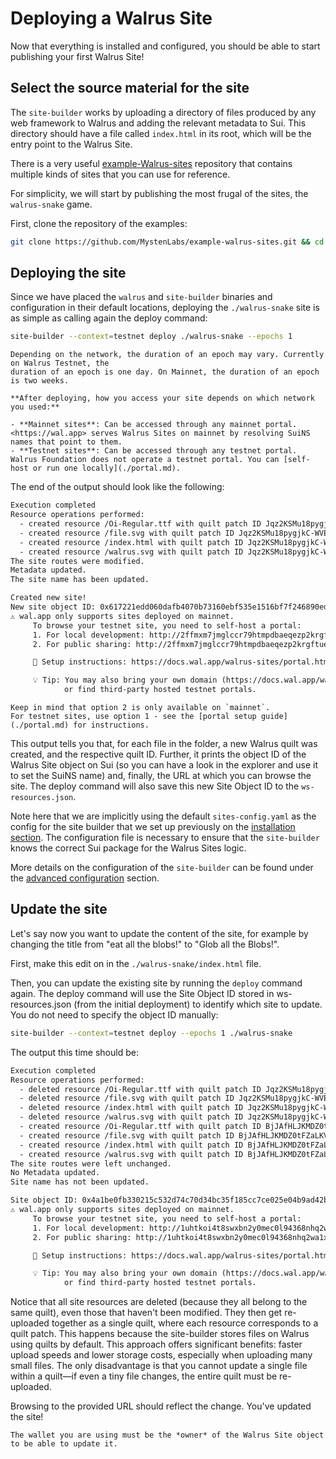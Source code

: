 # Deploying a Walrus Site

Now that everything is installed and configured, you should be able to start publishing your first
Walrus Site!

## Select the source material for the site

The `site-builder` works by uploading a directory of files produced by any web framework to Walrus
and adding the relevant metadata to Sui. This directory should have a file called `index.html` in
its root, which will be the entry point to the Walrus Site.

There is a very useful [example-Walrus-sites](https://github.com/MystenLabs/example-walrus-sites)
repository that contains multiple kinds of sites that you can use for reference.

For simplicity, we will start by publishing the most frugal of the sites, the `walrus-snake` game.

First, clone the repository of the examples:

```sh
git clone https://github.com/MystenLabs/example-walrus-sites.git && cd example-walrus-sites
```

## Deploying the site

Since we have placed the `walrus` and `site-builder` binaries and configuration in their default
locations, deploying the `./walrus-snake` site is as simple as calling again the deploy command:

```sh
site-builder --context=testnet deploy ./walrus-snake --epochs 1
```

```admonish tip
Depending on the network, the duration of an epoch may vary. Currently on Walrus Testnet, the
duration of an epoch is one day. On Mainnet, the duration of an epoch is two weeks.
```

```admonish warning title="Important: Testnet vs Mainnet Access"
**After deploying, how you access your site depends on which network you used:**

- **Mainnet sites**: Can be accessed through any mainnet portal.
<https://wal.app> serves Walrus Sites on mainnet by resolving SuiNS names that point to them.
- **Testnet sites**: Can be accessed through any testnet portal.
Walrus Foundation does not operate a testnet portal. You can [self-host or run one locally](./portal.md).
```

The end of the output should look like the following:

```txt
Execution completed
Resource operations performed:
  - created resource /Oi-Regular.ttf with quilt patch ID Jqz2KSMu18pygjkC-WVEQqtUZRo18-cuf_566VZSxVoBHgAjAg
  - created resource /file.svg with quilt patch ID Jqz2KSMu18pygjkC-WVEQqtUZRo18-cuf_566VZSxVoBAQAMAA
  - created resource /index.html with quilt patch ID Jqz2KSMu18pygjkC-WVEQqtUZRo18-cuf_566VZSxVoBDAAZAA
  - created resource /walrus.svg with quilt patch ID Jqz2KSMu18pygjkC-WVEQqtUZRo18-cuf_566VZSxVoBGQAeAA
The site routes were modified.
Metadata updated.
The site name has been updated.

Created new site!
New site object ID: 0x617221edd060dafb4070b73160ebf535e1516bf7f246890ed35190eba786d7ac
⚠ wal.app only supports sites deployed on mainnet.
     To browse your testnet site, you need to self-host a portal:
     1. For local development: http://2ffmxm7jmglccr79htmpdbaeqezp2krgftue5pfq9f83tdqjsc.localhost:3000
     2. For public sharing: http://2ffmxm7jmglccr79htmpdbaeqezp2krgftue5pfq9f83tdqjsc.yourdomain.com:3000

     📖 Setup instructions: https://docs.wal.app/walrus-sites/portal.html#running-the-portal-locally

     💡 Tip: You may also bring your own domain (https://docs.wal.app/walrus-sites/bring-your-own-domain.html)
            or find third-party hosted testnet portals.
```

```admonish note
Keep in mind that option 2 is only available on `mainnet`.
For testnet sites, use option 1 - see the [portal setup guide](./portal.md) for instructions.
```

This output tells you that, for each file in the folder, a new Walrus quilt was created, and the
respective quilt ID. Further, it prints the object ID of the Walrus Site object on Sui (so you can
have a look in the explorer and use it to set the SuiNS name) and, finally, the URL at which you can
browse the site.
The deploy command will also save this new Site Object ID to the `ws-resources.json`.

Note here that we are implicitly using the default `sites-config.yaml` as the config for the site
builder that we set up previously on the [installation section](./tutorial-install.md). The
configuration file is necessary to ensure that the `site-builder` knows the correct Sui package for
the Walrus Sites logic.

More details on the configuration of the `site-builder` can be found under the [advanced
configuration](./builder-config.md) section.

## Update the site

Let's say now you want to update the content of the site, for example by changing the title from
"eat all the blobs!" to "Glob all the Blobs!".

First, make this edit on in the `./walrus-snake/index.html` file.

Then, you can update the existing site by running the `deploy` command again. The deploy command will
use the Site Object ID stored in ws-resources.json (from the initial deployment) to identify which site
to update. You do not need to specify the object ID manually:

```sh
site-builder --context=testnet deploy --epochs 1 ./walrus-snake
```

The output this time should be:

```txt
Execution completed
Resource operations performed:
  - deleted resource /Oi-Regular.ttf with quilt patch ID Jqz2KSMu18pygjkC-WVEQqtUZRo18-cuf_566VZSxVoBHgAjAg
  - deleted resource /file.svg with quilt patch ID Jqz2KSMu18pygjkC-WVEQqtUZRo18-cuf_566VZSxVoBAQAMAA
  - deleted resource /index.html with quilt patch ID Jqz2KSMu18pygjkC-WVEQqtUZRo18-cuf_566VZSxVoBDAAZAA
  - deleted resource /walrus.svg with quilt patch ID Jqz2KSMu18pygjkC-WVEQqtUZRo18-cuf_566VZSxVoBGQAeAA
  - created resource /Oi-Regular.ttf with quilt patch ID BjJAfHLJKMDZ0tFZaLKVw0R74re5RG65-xNhaZ5uwowBHgAjAg
  - created resource /file.svg with quilt patch ID BjJAfHLJKMDZ0tFZaLKVw0R74re5RG65-xNhaZ5uwowBAQAMAA
  - created resource /index.html with quilt patch ID BjJAfHLJKMDZ0tFZaLKVw0R74re5RG65-xNhaZ5uwowBDAAZAA
  - created resource /walrus.svg with quilt patch ID BjJAfHLJKMDZ0tFZaLKVw0R74re5RG65-xNhaZ5uwowBGQAeAA
The site routes were left unchanged.
No Metadata updated.
Site name has not been updated.

Site object ID: 0x4a1be0fb330215c532d74c70d34bc35f185cc7ce025e04b9ad42bc4ac8eda5ce
⚠ wal.app only supports sites deployed on mainnet.
     To browse your testnet site, you need to self-host a portal:
     1. For local development: http://1uhtkoi4t8swxbn2y0mec0l94368nhq2wa1xlh1kc1e43fbzym.localhost:3000
     2. For public sharing: http://1uhtkoi4t8swxbn2y0mec0l94368nhq2wa1xlh1kc1e43fbzym.yourdomain.com:3000

     📖 Setup instructions: https://docs.wal.app/walrus-sites/portal.html#running-the-portal-locally

     💡 Tip: You may also bring your own domain (https://docs.wal.app/walrus-sites/bring-your-own-domain.html)
            or find third-party hosted testnet portals.
```

Notice that all site resources are deleted (because they all belong to the same quilt), even those
that haven't been modified. They then get re-uploaded together as a single quilt, where each
resource corresponds to a quilt patch. This happens because the site-builder stores files on Walrus
using quilts by default. This approach offers significant benefits: faster upload speeds and lower
storage costs, especially when uploading many small files. The only disadvantage is that you cannot
update a single file within a quilt—if even a tiny file changes, the entire quilt must be
re-uploaded.

Browsing to the provided URL should reflect the change. You've updated the site!

```admonish note
The wallet you are using must be the *owner* of the Walrus Site object to be able to update it.
```
